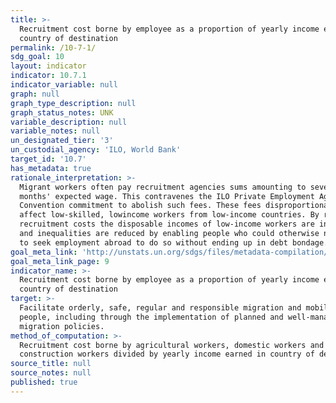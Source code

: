 ```yaml
---
title: >-
  Recruitment cost borne by employee as a proportion of yearly income earned in
  country of destination
permalink: /10-7-1/
sdg_goal: 10
layout: indicator
indicator: 10.7.1
indicator_variable: null
graph: null
graph_type_description: null
graph_status_notes: UNK
variable_description: null
variable_notes: null
un_designated_tier: '3'
un_custodial_agency: 'ILO, World Bank'
target_id: '10.7'
has_metadata: true
rationale_interpretation: >-
  Migrant workers often pay recruitment agencies sums amounting to several
  months' expected wage. This contravenes the ILO Private Employment Agencies
  Convention commitment to abolish such fees. These fees disproportionately
  affect low-skilled, lowincome workers from low-income countries. By reducing
  recruitment costs the disposable incomes of low-income workers are increased
  and inequalities are reduced by enabling people who could otherwise not afford
  to seek employment abroad to do so without ending up in debt bondage.
goal_meta_link: 'http://unstats.un.org/sdgs/files/metadata-compilation/Metadata-Goal-10.pdf'
goal_meta_link_page: 9
indicator_name: >-
  Recruitment cost borne by employee as a proportion of yearly income earned in
  country of destination
target: >-
  Facilitate orderly, safe, regular and responsible migration and mobility of
  people, including through the implementation of planned and well-managed
  migration policies.
method_of_computation: >-
  Recruitment cost borne by agricultural workers, domestic workers and
  construction workers divided by yearly income earned in country of destination
source_title: null
source_notes: null
published: true
---
```

